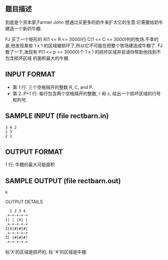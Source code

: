 ## 题目描述

到底是个资本家,Farmer John 想通过买更多的奶牛来扩大它的生意.它需要给奶牛建造一个新的牛棚.

FJ 买了一个矩形的 R(1 <= R <= 3000)行 C(1 <= C <= 3000)列的牧场.不幸的是,他发现某些 1 x 1
的区域被损坏了,所以它不可能在把整个牧场建造成牛棚了.
FJ 数了一下,发现有 P(1 <= p <= 30000)个 1 x 1 的损坏区域并且请你帮助他找到不包含损坏区域
的面积最大的牛棚.

## INPUT FORMAT

 - 第 1 行: 三个空格隔开的整数 R, C, and P.
 - 第 2..P+1 行: 每行包含两个空格隔开的整数, r 和 c, 给出一个损坏区域的行号和列号.

## SAMPLE INPUT (file rectbarn.in)
```
3 4 2
1 3
2 1
```
## OUTPUT FORMAT

1 行: 牛棚的最大可能面积

## SAMPLE OUTPUT (file rectbarn.out)

```
6
```

OUTPUT DETAILS

```
  1 2 3 4
.+-+-+-+-+
1| | |X| |
.+-+-+-+-+
2|X|#|#|#|
.+-+-+-+-+
3| |#|#|#|
.+-+-+-+-+
```
标'X'的区域是损坏的, 标 '#'的区域是牛棚.

